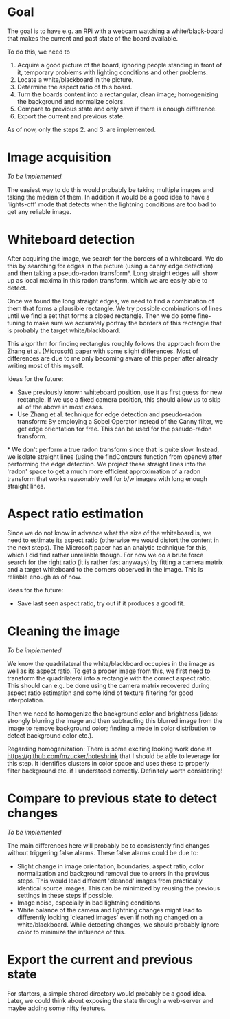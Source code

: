# Goal
The goal is to have e.g. an RPi with a webcam watching a
white/black-board that makes the current and past state of the board
available.

To do this, we need to

 1. Acquire a good picture of the board, ignoring people standing in
 front of it, temporary problems with lighting conditions and other
 problems.
 2. Locate a white/blackboard in the picture.
 3. Determine the aspect ratio of this board.
 4. Turn the boards content into a rectangular, clean image;
 homogenizing the background and normalize colors.
 5. Compare to previous state and only save if there is enough difference.
 6. Export the current and previous state.

As of now, only the steps 2. and 3. are implemented.

# Image acquisition

*To be implemented.*

The easiest way to do this would probably be taking multiple images
and taking the median of them. In addition it would be a good idea to
have a 'lights-off' mode that detects when the lightning conditions
are too bad to get any reliable image.

# Whiteboard detection

After acquiring the image, we search for the borders of a
whiteboard. We do this by searching for edges in the picture (using a
canny edge detection) and then taking a pseudo-radon transform\*.
Long straight edges will show up as local maxima in this radon
transform, which we are easily able to detect.

Once we found the long straight edges, we need to find a combination
of them that forms a plausible rectangle. We try possible combinations
of lines until we find a set that forms a closed rectangle. Then we do
some fine-tuning to make sure we accurately portray the borders of
this rectangle that is probably the target white/blackboard.

This algorithm for finding rectangles roughly follows the approach
from the [Zhang et
al. (Microsoft) paper](http://research.microsoft.com/en-us/um/people/zhang/WhiteboardIt/)
with some slight differences. Most of differences are due to me only
becoming aware of this paper after already writing most of this myself.


Ideas for the future:

 * Save previously known whiteboard position, use  it as first guess
   for new rectangle. If we use a fixed camera position, this should
   allow us to skip all of the above in most cases.
 * Use Zhang et al. technique for edge detection and pseudo-radon
   transform: By employing a Sobel Operator instead of the Canny
   filter, we get edge orientation for free. This can be used for the
   pseudo-radon transform.

\* We don't perform a true radon transform since that is quite
  slow. Instead, we isolate straight lines (using the findContours
  function from opencv) after performing the edge detection. We
  project these straight lines into the 'radon' space to get a much
  more efficient approximation of a radon transform that works
  reasonably well for b/w images with long enough straight lines.

# Aspect ratio estimation

Since we do not know in advance what the size of the whiteboard is, we
need to estimate its aspect ratio (otherwise we would distort the
content in the next steps). The Microsoft paper has an analytic
technique for this, which I did find rather unreliable though. For now
we do a brute force search for the right ratio (it is rather fast
anyways) by fitting a camera matrix and a target whiteboard to the
corners observed in the image. This is reliable enough as of now.

Ideas for the future:

 * Save last seen aspect ratio, try out if it produces a good fit.

# Cleaning the image

*To be implemented*

We know the quadrilateral the white/blackboard occupies in the image
as well as its aspect ratio. To get a proper image from this, we first
need to transform the quadrilateral into a rectangle with the correct
aspect ratio. This should can e.g. be done using the camera matrix
recovered during aspect ratio estimation and some kind of texture
filtering for good interpolation.

Then we need to homogenize the background color and brightness
(ideas: strongly blurring the image and then subtracting this blurred image
from the image to remove background color; finding a mode in color
distribution to detect background color etc.).

Regarding homogenization: There is some exciting looking work done at
https://github.com/mzucker/noteshrink that I should be able to leverage
for this step. It identifies clusters in color space and uses these to
properly filter background etc. if I understood correctly. Definitely worth
considering!

# Compare to previous state to detect changes

*To be implemented*

The main differences here will probably be to consistently find
changes without triggering false alarms. These false alarms could be
due to:

 * Slight change in image orientation, boundaries, aspect ratio, color
 normalization and background removal due to errors in the previous
 steps. This would lead different 'cleaned' images from practically
 identical source images. This can be minimized by reusing the
 previous settings in these steps if possible.
 * Image noise, especially in bad lightning conditions.
 * White balance of the camera and lightning changes might lead to
 differently looking 'cleaned images' even if nothing changed on a
 white/blackboard. While detecting changes, we should probably
 ignore color to minimize the influence of this.

# Export the current and previous state

For starters, a simple shared directory would probably be a good
idea. Later, we could think about exposing the state through a
web-server and maybe adding some nifty features.
